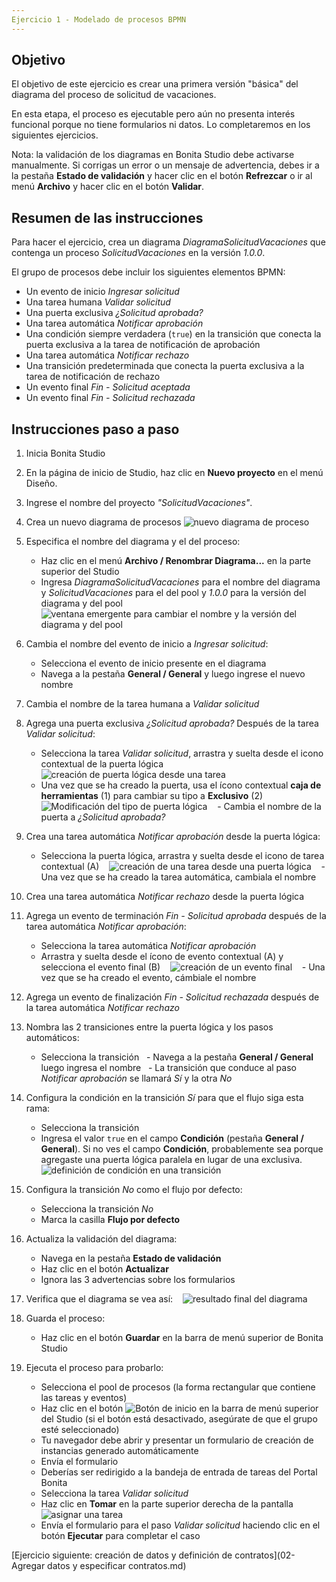 ```yaml
---
Ejercicio 1 - Modelado de procesos BPMN
---
```


## Objetivo

El objetivo de este ejercicio es crear una primera versión "básica" del diagrama del proceso de solicitud de vacaciones.

En esta etapa, el proceso es ejecutable pero aún no presenta interés funcional porque no tiene formularios ni datos.
Lo completaremos en los siguientes ejercicios.

Nota: la validación de los diagramas en Bonita Studio debe activarse manualmente. Si corrigas un error o un mensaje de advertencia, debes ir a la pestaña **Estado de validación** y hacer clic en el botón **Refrezcar** o ir al menú **Archivo** y hacer clic en el botón **Validar**.

## Resumen de las instrucciones

Para hacer el ejercicio, crea un diagrama *DiagramaSolicitudVacaciones* que contenga un proceso *SolicitudVacaciones* en la versión *1.0.0*.

El grupo de procesos debe incluir los siguientes elementos BPMN:
* Un evento de inicio *Ingresar solicitud*
* Una tarea humana *Validar solicitud*
* Una puerta exclusiva *¿Solicitud aprobada?*
* Una tarea automática *Notificar aprobación*
* Una condición siempre verdadera (`true`) en la transición que conecta la puerta exclusiva a la tarea de notificación de aprobación
* Una tarea automática *Notificar rechazo*
* Una transición predeterminada que conecta la puerta exclusiva a la tarea de notificación de rechazo
* Un evento final *Fin - Solicitud aceptada*
* Un evento final *Fin - Solicitud rechazada*

## Instrucciones paso a paso

1. Inicia Bonita Studio
1. En la página de inicio de Studio, haz clic en **Nuevo proyecto** en el menú Diseño.
1. Ingrese el nombre del proyecto _"SolicitudVacaciones"_.
1. Crea un nuevo diagrama de procesos
    ![nuevo diagrama de proceso](images/ex01/ex1_10.png)

1. Especifica el nombre del diagrama y el del proceso:
    - Haz clic en el menú **Archivo / Renombrar Diagrama...** en la parte superior del Studio
    - Ingresa *DiagramaSolicitudVacaciones* para el nombre del diagrama y *SolicitudVacaciones* para el del pool y *1.0.0* para la versión del diagrama y del pool
   ![ventana emergente para cambiar el nombre y la versión del diagrama y del pool](images/ex01/ex1_01.png)
1. Cambia el nombre del evento de inicio a *Ingresar solicitud*:
    - Selecciona el evento de inicio presente en el diagrama
    - Navega a la pestaña **General / General** y luego ingrese el nuevo nombre
1. Cambia el nombre de la tarea humana a *Validar solicitud*
1. Agrega una puerta exclusiva *¿Solicitud aprobada?* Después de la tarea *Validar solicitud*:
    - Selecciona la tarea *Validar solicitud*, arrastra y suelta desde el icono contextual de la puerta lógica
   ![creación de puerta lógica desde una tarea](images/ex01/ex1_02.png)
    - Una vez que se ha creado la puerta, usa el ícono contextual **caja de herramientas** (1) para cambiar su tipo a **Exclusivo** (2)
   ![Modificación del tipo de puerta lógica](images/ex01/ex1_03.png)
   - Cambia el nombre de la puerta a *¿Solicitud aprobada?*
1. Crea una tarea automática *Notificar aprobación* desde la puerta lógica:
    - Selecciona la puerta lógica, arrastra y suelta desde el icono de tarea contextual (A)
   ![creación de una tarea desde una puerta lógica](images/ex01/ex1_04.png)
   - Una vez que se ha creado la tarea automática, cambiala el nombre
1. Crea una tarea automática *Notificar rechazo* desde la puerta lógica
1. Agrega un evento de terminación *Fin - Solicitud aprobada* después de la tarea automática *Notificar aprobación*:
    - Selecciona la tarea automática *Notificar aprobación*
    - Arrastra y suelta desde el ícono de evento contextual (A) y selecciona el evento final (B)
   ![creación de un evento final](images/ex01/ex1_05.png)
   - Una vez que se ha creado el evento, cámbiale el nombre
1. Agrega un evento de finalización *Fin - Solicitud rechazada* después de la tarea automática *Notificar rechazo*
1. Nombra las 2 transiciones entre la puerta lógica y los pasos automáticos:
    - Selecciona la transición
    - Navega a la pestaña **General / General** luego ingresa el nombre
    - La transición que conduce al paso *Notificar aprobación* se llamará *Sí* y la otra *No*
1. Configura la condición en la transición *Sí* para que el flujo siga esta rama:
    - Selecciona la transición
    - Ingresa el valor `true` en el campo **Condición** (pestaña **General / General**). Si no ves el campo **Condición**, probablemente sea porque agregaste una puerta lógica paralela en lugar de una exclusiva.
   ![definición de condición en una transición](images/ex01/ex1_06.png)
1. Configura la transición *No* como el flujo por defecto:
    - Selecciona la transición *No*
    - Marca la casilla **Flujo por defecto**
1. Actualiza la validación del diagrama:
    - Navega en la pestaña **Estado de validación**
    - Haz clic en el botón **Actualizar**
    - Ignora las 3 advertencias sobre los formularios
1. Verifica que el diagrama se vea así:
   ![resultado final del diagrama](images/ex01/ex1_07.png)
1. Guarda el proceso:
    - Haz clic en el botón **Guardar** en la barra de menú superior de Bonita Studio
1. Ejecuta el proceso para probarlo:
    - Selecciona el pool de procesos (la forma rectangular que contiene las tareas y eventos)
    - Haz clic en el botón ![Botón de inicio](images/ex01/ex1_08.png) en la barra de menú superior del Studio (si el botón está desactivado, asegúrate de que el grupo esté seleccionado)
    - Tu navegador debe abrir y presentar un formulario de creación de instancias generado automáticamente
    - Envía el formulario
    - Deberías ser redirigido a la bandeja de entrada de tareas del Portal Bonita
    - Selecciona la tarea *Validar solicitud*
    - Haz clic en **Tomar** en la parte superior derecha de la pantalla ![asignar una tarea](images/ex01/ex1_09.png)
    - Envía el formulario para el paso *Validar solicitud* haciendo clic en el botón **Ejecutar** para completar el caso

[Ejercicio siguiente: creación de datos y definición de contratos](02-Agregar datos y especificar contratos.md)
